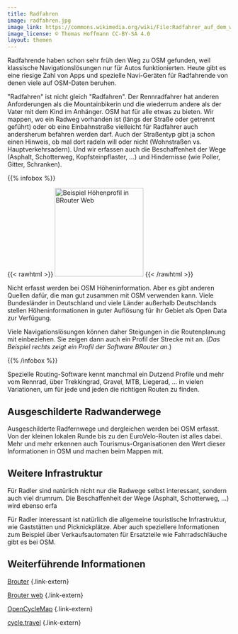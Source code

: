 ```yaml
---
title: Radfahren
image: radfahren.jpg
image_link: https://commons.wikimedia.org/wiki/File:Radfahrer_auf_dem_wundersch%C3%B6nen_Apfelb%C3%A4umchenweg_im_Landschaftsschutzgebiet_-_Einklang_von_Mensch_und_Natur.jpg
image_license: © Thomas Hoffmann CC-BY-SA 4.0
layout: themen
---
```


Radfahrende haben schon sehr früh den Weg zu OSM gefunden, weil klassische
Navigationslösungen nur für Autos funktionierten. Heute gibt es eine riesige
Zahl von Apps und spezielle Navi-Geräten für Radfahrende von denen viele auf
OSM-Daten beruhen.

"Radfahren" ist nicht gleich "Radfahren". Der Rennradfahrer hat anderen
Anforderungen als die Mountainbikerin und die wiederrum andere als der Vater
mit dem Kind im Anhänger. OSM hat für alle etwas zu bieten. Wir mappen, wo ein
Radweg vorhanden ist (längs der Straße oder getrennt geführt) oder ob eine
Einbahnstraße vielleicht für Radfahrer auch andersherum befahren werden darf.
Auch der Straßentyp gibt ja schon einen Hinweis, ob mal dort radeln will oder
nicht (Wohnstraßen vs. Hauptverkehrsadern). Und wir erfassen auch die
Beschaffenheit der Wege (Asphalt, Schotterweg, Kopfsteinpflaster, ...) und
Hindernisse (wie Poller, Gitter, Schranken).

{{% infobox %}}

{{< rawhtml >}}
<a class="float-right" href="höhenprofil-brouter-web.png"><img class="with-border" src="höhenprofil-brouter-web.png" alt="Beispiel Höhenprofil in BRouter Web" title="Beispiel Höhenprofil in BRouter Web" width="200"/></a>
{{< /rawhtml >}}

Nicht erfasst werden bei OSM Höheninformation. Aber es gibt anderen Quellen
dafür, die man gut zusammen mit OSM verwenden kann. Viele Bundesländer in
Deutschland und viele Länder außerhalb Deutschlands stellen Höheninformationen
in guter Auflösung für ihr Gebiet als Open Data zur Verfügung.

Viele Navigationslösungen können daher Steigungen in die Routenplanung
mit einbeziehen. Sie zeigen dann auch ein Profil der Strecke mit an.
(*Das Beispiel rechts zeigt ein Profil der Software BRouter an.*)

{{% /infobox %}}

Spezielle Routing-Software kennt manchmal ein Dutzend Profile und mehr vom
Rennrad, über Trekkingrad, Gravel, MTB, Liegerad, ... in vielen Variationen, um
für jede und jeden die richtigen Routen zu finden.

## Ausgeschilderte Radwanderwege

Ausgeschilderte Radfernwege und dergleichen werden bei OSM erfasst. Von der
kleinen lokalen Runde bis zu den EuroVelo-Routen ist alles dabei. Mehr und
mehr erkennen auch Tourismus-Organisationen den Wert dieser Informationen in
OSM und machen beim Mappen mit.

## Weitere Infrastruktur

Für Radler sind natürlich nicht nur die Radwege selbst interessant, sondern
auch viel drumrum. Die Beschaffenheit der Wege (Asphalt, Schotterweg, ...)
wird ebenso erfa

Für Radler interessant ist natürlich die allgemeine touristische Infrastruktur,
wie Gaststätten und Picknickplätze. Aber auch speziellere Informationen zum
Beispiel über Verkaufsautomaten für Ersatzteile wie Fahrradschläuche gibt es
bei OSM.

## Weiterführende Informationen

[Brouter](https://brouter.de/brouter/)
{.link-extern}

[Brouter web](https://bikerouter.de/?lng=de)
{.link-extern}

[OpenCycleMap]()
{.link-extern}

[cycle.travel](https://cycle.travel/)
{.link-extern}

